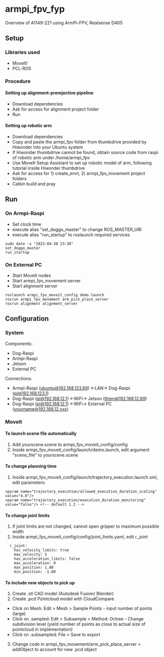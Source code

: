 # armpi_fpv_fyp
Overview of A1149-221 using ArmPi-FPV, Realsense D405

## Setup

### Libraries used
- MoveIt!
- PCL-ROS

### Procedure
#### Setting up alignment-prerejective pipeline
- Download dependencies
- Ask for access for alignment project folder
- Run

#### Setting up robotic arm
- Download dependencies
- Copy and paste the armpi_fpv folder from thumbdrive provided by Hiwonder into your Ubuntu system
- If Hiwonder thumbdrive cannot be found, obtain source code from raspi of robotic arm under /home/armpi_fpv
- Use MoveIt Setup Assistant to set up robotic model of arm, following tutorial inside Hiwonder thumbdrive
- Ask for access for 1) create_envt, 2) armpi_fpv_movement project folders
- Catkin build and pray

## Run
### On Armpi-Raspi
- Set clock time
- execute alias "set_doggo_master" to change ROS_MASTER_URI
- execute alias "run_startup" to roslaunch required services
```
sudo date -s "2023-04-30 23:30"
set_doggo_master
run_startup
```

### On External PC
- Start MoveIt nodes
- Start armpi_fpv_movement server
- Start alignment server
```
roslaunch armpi_fpv_moveit_config demo.launch
rosrun armpi_fpv_movement arm_pick_place_server
rosrun alignment alignment_server
```

## Configuration
### System
Components:
- Dog-Raspi
- Armpi-Raspi
- Jetson
- External PC

Connections:
- Armpi-Raspi (ubuntu@192.168.123.69) <-LAN-> Dog-Raspi (pi@192.168.123.1)
- Dog-Raspi (pi@192.168.12.1) <-WiFI-> Jetson (thien@192.168.12.69)
- Dog-Raspi (pi@192.168.12.1) <-WiFi-> External PC (yourname@192.168.12.xxx)

### MoveIt
#### To launch scene file automatically
1. Add yourscene.scene to armpi_fpv_moveit_config/config
2. Inside armpi_fpv_moveit_config/launch/demo.launch, edit argument "scene_file" to yourscene.scene

#### To change planning time
1. Inside armpi_fpv_moveit_config/launch/trajectory_execution.launch.xml, edit parameters:
```
<param name="trajectory_execution/allowed_execution_duration_scaling" value="4.0"/>
<param name="trajectory_execution/execution_duration_monitoring" value="false"/> <!-- default 1.2 -->
```
#### To change joint limits
1. If joint limits are not changed, cannot open gripper to maximum possible width
2. Inside armpi_fpv_moveit_config/config/joint_limits.yaml, edit r_joint
```
  r_joint:
    has_velocity_limits: true
    max_velocity: 5
    has_acceleration_limits: false
    max_acceleration: 0
    max_position: 1.80
    min_position: -1.80
```
#### To include new objects to pick up
1. Create .stl CAD model (Autodesk Fusion/ Blender)
2. Create .pcd Pointcloud model with CloudCompare
  - Click on Mesh: Edit > Mesh > Sample Points - input number of points (large)
  - Click on .sampled: Edit > Subsample > Method: Octree - Change subdivision level (yield number of points as close to actual size of pointcloud in implementation)
  - Click on .subsampled: File > Save to export
3. Change code in armpi_fpv_movement/arm_pick_place_server > addObject to account for new .pcd object
